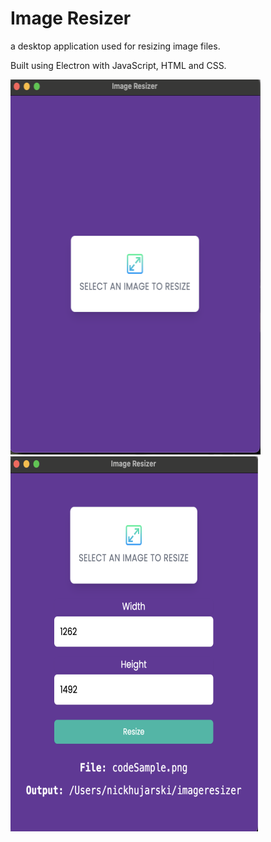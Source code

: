 # Image Resizer

a desktop application used for resizing image files.

Built using Electron with JavaScript, HTML and CSS.

<img src='readmeImages/electronImageresizerMain.png' />
<img src='readmeImages/electronImageResizerForm.png' />
